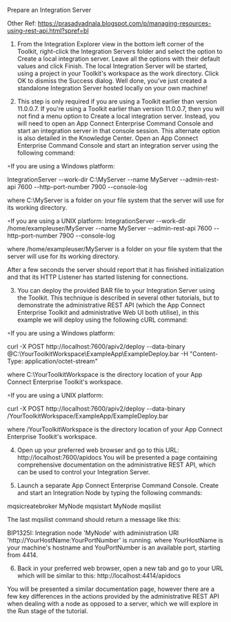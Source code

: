 Prepare an Integration Server

Other Ref:
https://prasadvadnala.blogspot.com/p/managing-resources-using-rest-api.html?spref=bl

1. From the Integration Explorer view in the bottom left corner of the Toolkit, right-click the Integration Servers folder and select the option to Create a local integration server. Leave all the options with their default values and click Finish. The local Integration Server will be started, using a project in your Toolkit's workspace as the work directory. Click OK to dismiss the Success dialog. Well done, you've just created a standalone Integration Server hosted locally on your own machine! 

2. This step is only required if you are using a Toolkit earlier than version 11.0.0.7. If you're using a Toolkit earlier than version 11.0.0.7, then you will not find a menu option to Create a local integration server. Instead, you will need to open an App Connect Enterprise Command Console and start an integration server in that console session. This alternate option is also detailed in the Knowledge Center. Open an App Connect Enterprise Command Console and start an integration server using the following command:

◦If you are using a Windows platform:

 IntegrationServer --work-dir C:\MyServer --name MyServer --admin-rest-api 7600 --http-port-number 7900 --console-log 

where C:\MyServer is a folder on your file system that the server will use for its working directory.

◦If you are using a UNIX platform: IntegrationServer --work-dir /home/exampleuser/MyServer --name MyServer --admin-rest-api 7600 --http-port-number 7900 --console-log 

where /home/exampleuser/MyServer is a folder on your file system that the server will use for its working directory.

After a few seconds the server should report that it has finished initialization and that its HTTP Listener has started listening for connections. 

3. You can deploy the provided BAR file to your Integration Server using the Toolkit. This technique is described in several other tutorials, but to demonstrate the administrative REST API (which the App Connect Enterprise Toolkit and administrative Web UI both utilise), in this example we will deploy using the following cURL command:

◦If you are using a Windows platform:


 curl -X POST http://localhost:7600/apiv2/deploy --data-binary @C:\YourToolkitWorkspace\ExampleApp\ExampleDeploy.bar -H "Content-Type: application/octet-stream" 

 where C:\YourToolkitWorkspace is the directory location of your App Connect Enterprise Toolkit's workspace.

◦If you are using a UNIX platform: 

curl -X POST http://localhost:7600/apiv2/deploy --data-binary /YourToolkitWorkspace/ExampleApp/ExampleDeploy.bar

 where /YourToolkitWorkspace is the directory location of your App Connect Enterprise Toolkit's workspace.

4. Open up your preferred web browser and go to this URL:
http://localhost:7600/apidocs
You will be presented a page containing comprehensive documentation on the administrative REST API, which can be used to control your Integration Server. 

5. Launch a separate App Connect Enterprise Command Console. Create and start an Integration Node by typing the following commands:

mqsicreatebroker MyNode
 mqsistart MyNode
 mqsilist

The last mqsilist command should return a message like this:

BIP1325I: Integration node 'MyNode' with administration URI 'http://YourHostName:YourPortNumber' is running. 
where YourHostName is your machine's hostname and YouPortNumber is an available port, starting from 4414. 


6. Back in your preferred web browser, open a new tab and go to your URL which will be similar to this:
http://localhost:4414/apidocs

You will be presented a similar documentation page, however there are a few key differences in the actions provided by the administrative REST API when dealing with a node as opposed to a server, which we will explore in the Run stage of the tutorial. 
